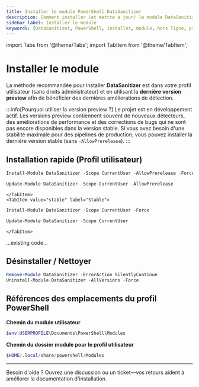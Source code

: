 ```yaml
---
title: Installer le module PowerShell DataSanitizer
description: Comment installer (et mettre à jour) le module DataSanitizer dans votre profil utilisateur (sans droits administrateur) et dans des environnements hors ligne ou isolés.
sidebar_label: Installer le module
keywords: [DataSanitizer, PowerShell, installer, module, hors ligne, preview]
---
```


import Tabs from '@theme/Tabs';
import TabItem from '@theme/TabItem';

# Installer le module

La méthode recommandée pour installer **DataSanitizer** est dans votre profil utilisateur (sans droits administrateur) et en utilisant la **dernière version preview** afin de bénéficier des dernières améliorations de détection.

:::info[Pourquoi utiliser la version preview ?]
Le projet est en développement actif. Les versions preview contiennent souvent de nouveaux détecteurs, des améliorations de performance et des corrections de bugs qui ne sont pas encore disponibles dans la version stable. Si vous avez besoin d'une stabilité maximale pour des pipelines de production, vous pouvez installer la dernière version stable (sans `-AllowPrerelease`).
:::

## Installation rapide (Profil utilisateur)

<Tabs groupId="channel">
	<TabItem value="preview" label="Preview (Recommandé)">

```powershell title="Installer la dernière preview"
Install-Module DataSanitizer -Scope CurrentUser -AllowPrerelease -Force
```

```powershell title="Mettre à jour vers la dernière preview"
Update-Module DataSanitizer -Scope CurrentUser -AllowPrerelease
```

	</TabItem>
	<TabItem value="stable" label="Stable">

```powershell title="Installer la dernière stable"
Install-Module DataSanitizer -Scope CurrentUser -Force
```

```powershell title="Mettre à jour vers la dernière stable"
Update-Module DataSanitizer -Scope CurrentUser
```

	</TabItem>
</Tabs>


...existing code...

## Désinstaller / Nettoyer

```powershell
Remove-Module DataSanitizer -ErrorAction SilentlyContinue
Uninstall-Module DataSanitizer -AllVersions -Force
```

## Références des emplacements du profil PowerShell

<Tabs groupId="ref-paths">
  <TabItem value="windows" label="Windows">

**Chemin du module utilisateur**

```powershell
$env:USERPROFILE\Documents\PowerShell\Modules
```

  </TabItem>
  <TabItem value="unix" label="Linux / macOS">

**Chemin du dossier module pour le profil utilisateur**

```powershell
$HOME/.local/share/powershell/Modules
```

  </TabItem>
</Tabs>

---
Besoin d'aide ? Ouvrez une discussion ou un ticket—vos retours aident à améliorer la documentation d'installation.
